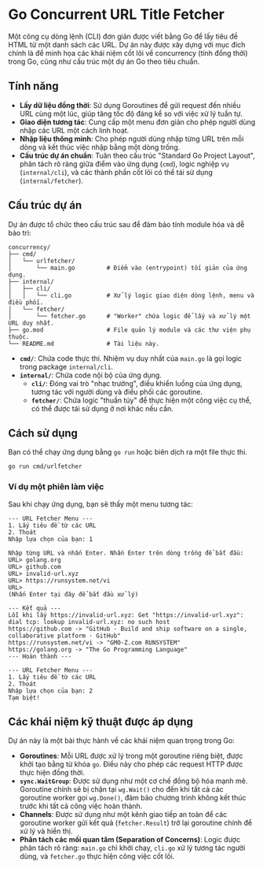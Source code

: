 # Go Concurrent URL Title Fetcher

Một công cụ dòng lệnh (CLI) đơn giản được viết bằng Go để lấy tiêu đề HTML từ một danh sách các URL. Dự án này được xây dựng với mục đích chính là để minh họa các khái niệm cốt lõi về concurrency (tính đồng thời) trong Go, cũng như cấu trúc một dự án Go theo tiêu chuẩn.

## Tính năng

- **Lấy dữ liệu đồng thời**: Sử dụng Goroutines để gửi request đến nhiều URL cùng một lúc, giúp tăng tốc độ đáng kể so với việc xử lý tuần tự.
- **Giao diện tương tác**: Cung cấp một menu đơn giản cho phép người dùng nhập các URL một cách linh hoạt.
- **Nhập liệu thông minh**: Cho phép người dùng nhập từng URL trên mỗi dòng và kết thúc việc nhập bằng một dòng trống.
- **Cấu trúc dự án chuẩn**: Tuân theo cấu trúc "Standard Go Project Layout", phân tách rõ ràng giữa điểm vào ứng dụng (`cmd`), logic nghiệp vụ (`internal/cli`), và các thành phần cốt lõi có thể tái sử dụng (`internal/fetcher`).

## Cấu trúc dự án

Dự án được tổ chức theo cấu trúc sau để đảm bảo tính module hóa và dễ bảo trì:

```
concurrency/
├── cmd/
│   └── urlfetcher/
│       └── main.go         # Điểm vào (entrypoint) tối giản của ứng dụng.
├── internal/
│   ├── cli/
│   │   └── cli.go          # Xử lý logic giao diện dòng lệnh, menu và điều phối.
│   └── fetcher/
│       └── fetcher.go      # "Worker" chứa logic để lấy và xử lý một URL duy nhất.
├── go.mod                  # File quản lý module và các thư viện phụ thuộc.
└── README.md               # Tài liệu này.
```

- **`cmd/`**: Chứa code thực thi. Nhiệm vụ duy nhất của `main.go` là gọi logic trong package `internal/cli`.
- **`internal/`**: Chứa code nội bộ của ứng dụng.
  - **`cli/`**: Đóng vai trò "nhạc trưởng", điều khiển luồng của ứng dụng, tương tác với người dùng và điều phối các goroutine.
  - **`fetcher/`**: Chứa logic "thuần túy" để thực hiện một công việc cụ thể, có thể được tái sử dụng ở nơi khác nếu cần.

## Cách sử dụng

Bạn có thể chạy ứng dụng bằng `go run` hoặc biên dịch ra một file thực thi.

```bash
go run cmd/urlfetcher
```

### Ví dụ một phiên làm việc

Sau khi chạy ứng dụng, bạn sẽ thấy một menu tương tác:

```
--- URL Fetcher Menu ---
1. Lấy tiêu đề từ các URL
2. Thoát
Nhập lựa chọn của bạn: 1

Nhập từng URL và nhấn Enter. Nhấn Enter trên dòng trống để bắt đầu:
URL> golang.org
URL> github.com
URL> invalid-url.xyz
URL> https://runsystem.net/vi
URL> 
(Nhấn Enter tại đây để bắt đầu xử lý)

--- Kết quả ---
Lỗi khi lấy https://invalid-url.xyz: Get "https://invalid-url.xyz": dial tcp: lookup invalid-url.xyz: no such host
https://github.com -> "GitHub · Build and ship software on a single, collaborative platform · GitHub"
https://runsystem.net/vi -> "GMO-Z.com RUNSYSTEM"
https://golang.org -> "The Go Programming Language"
--- Hoàn thành --- 

--- URL Fetcher Menu ---
1. Lấy tiêu đề từ các URL
2. Thoát
Nhập lựa chọn của bạn: 2
Tạm biệt!
```

## Các khái niệm kỹ thuật được áp dụng

Dự án này là một bài thực hành về các khái niệm quan trọng trong Go:

- **Goroutines**: Mỗi URL được xử lý trong một goroutine riêng biệt, được khởi tạo bằng từ khóa `go`. Điều này cho phép các request HTTP được thực hiện đồng thời.
- **`sync.WaitGroup`**: Được sử dụng như một cơ chế đồng bộ hóa mạnh mẽ. Goroutine chính sẽ bị chặn tại `wg.Wait()` cho đến khi tất cả các goroutine worker gọi `wg.Done()`, đảm bảo chương trình không kết thúc trước khi tất cả công việc hoàn thành.
- **Channels**: Được sử dụng như một kênh giao tiếp an toàn để các goroutine worker gửi kết quả (`fetcher.Result`) trở lại goroutine chính để xử lý và hiển thị.
- **Phân tách các mối quan tâm (Separation of Concerns)**: Logic được phân tách rõ ràng: `main.go` chỉ khởi chạy, `cli.go` xử lý tương tác người dùng, và `fetcher.go` thực hiện công việc cốt lõi.
